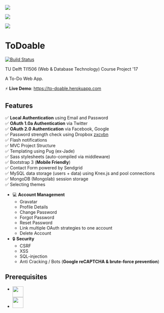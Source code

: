 ![](http://i.imgur.com/R0I0TIp.png)

![](http://i.imgur.com/9pm31jv.png)

![](http://i.imgur.com/qN2wDCN.png)

ToDoable
=======================
[![Build Status](https://travis-ci.com/elarb/ToDo-App.svg?token=T3DvYLyn6TfxmknUsrTx&branch=master)](https://travis-ci.com/elarb/ToDo-App) 

TU Delft TI1506 (Web & Database Technology) Course Project '17

A To-Do Web App.

:zap: **Live Demo**: https://to-doable.herokuapp.com

Features
--------


:white_check_mark: **Local Authentication** using Email and Password    
:white_check_mark: **OAuth 1.0a Authentication** via Twitter  
:white_check_mark: **OAuth 2.0 Authentication** via Facebook, Google      
:white_check_mark: Password strength check using Dropbox [zxcvbn](https://github.com/dropbox/zxcvbn)  	    
:white_check_mark: Flash notifications  
:white_check_mark: MVC Project Structure  
:white_check_mark: Templating using Pug (ex-Jade)          
:white_check_mark: Sass stylesheets (auto-compiled via middleware)           	        
:white_check_mark: Bootstrap 3 (**Mobile Friendly**)              
:white_check_mark: Contact Form powered by Sendgrid  
:white_check_mark: MySQL data storage (users + data) using Knex.js and pool connections    
:white_check_mark: MongoDB (Mongolab) session storage  
:white_check_mark: Selecting themes  
-  :computer: **Account Management**
    - Gravatar
    - Profile Details
    - Change Password
    - Forgot Password
    - Reset Password
    - Link multiple OAuth strategies to one account
    - Delete Account 	    
- :lock: **Security**
    - CSRF 
    - XSS
    - SQL-injection
    - Anti Cracking / Bots (**Google reCAPTCHA & brute-force prevention**)

Prerequisites
-------------

- [<img src="https://nodejs.org/static/apple-touch-icon.png" align="top" height="35px">](http://nodejs.org)
- [<img src="https://upload.wikimedia.org/wikipedia/en/thumb/6/62/MySQL.svg/640px-MySQL.svg.png" height="35px">](https://www.mysql.com/)

